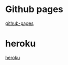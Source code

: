 
# Github pages

[github-pages](https://sayuen0.github.io/js_reversi/)
# heroku

[heroku](https://stark-bastion-72399.herokuapp.com/)


